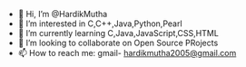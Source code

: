 - 👋 Hi, I’m @HardikMutha
- 👀 I’m interested in C,C++,Java,Python,Pearl
- 🌱 I’m currently learning C,Java,JavaScript,CSS,HTML
- 💞️ I’m looking to collaborate on Open Source PRojects
- 📫 How to reach me: gmail- hardikmutha2005@gmail.com

<!---
HardikMutha/HardikMutha is a ✨ special ✨ repository because its `README.md` (this file) appears on your GitHub profile.
You can click the Preview link to take a look at your changes.
--->
